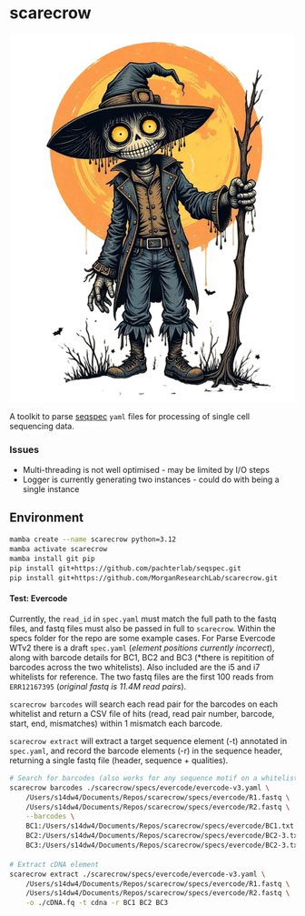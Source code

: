 # scarecrow

![scarecrow](img/scarecrow.png)

A toolkit to parse [seqspec](https://github.com/pachterlab/seqspec) `yaml` files for processing of single cell sequencing data.

### Issues

* Multi-threading is not well optimised - may be limited by I/O steps
* Logger is currently generating two instances - could do with being a single instance

## Environment
```bash
mamba create --name scarecrow python=3.12
mamba activate scarecrow
mamba install git pip
pip install git+https://github.com/pachterlab/seqspec.git
pip install git+https://github.com/MorganResearchLab/scarecrow.git
```

#### Test: Evercode
Currently, the `read_id` in `spec.yaml` must match the full path to the fastq files, and fastq files must also be passed in full to `scarecrow`. Within the specs folder for the repo are some example cases. For Parse Evercode WTv2 there is a draft `spec.yaml` (*element positions currently incorrect*), along with barcode details for BC1, BC2 and BC3 (*there is repitition of barcodes across the two whitelists). Also included are the i5 and i7 whitelists for reference. The two fastq files are the first 100 reads from `ERR12167395` (*original fastq is 11.4M read pairs*).

`scarecrow barcodes` will search each read pair for the barcodes on each whitelist and return a CSV file of hits (read, read pair number, barcode, start, end, mismatches) within 1 mismatch each barcode.

`scarecrow extract` will extract a target sequence element (-t) annotated in `spec.yaml`, and record the barcode elements (-r) in the sequence header, returning a single fastq file (header, sequence + qualities).

```bash
# Search for barcodes (also works for any sequence motif on a whitelist, e.g. i5, i7)
scarecrow barcodes ./scarecrow/specs/evercode/evercode-v3.yaml \
    /Users/s14dw4/Documents/Repos/scarecrow/specs/evercode/R1.fastq \
    /Users/s14dw4/Documents/Repos/scarecrow/specs/evercode/R2.fastq \
    --barcodes \
    BC1:/Users/s14dw4/Documents/Repos/scarecrow/specs/evercode/BC1.txt \
    BC2:/Users/s14dw4/Documents/Repos/scarecrow/specs/evercode/BC2-3.txt \
    BC3:/Users/s14dw4/Documents/Repos/scarecrow/specs/evercode/BC2-3.txt

# Extract cDNA element
scarecrow extract ./scarecrow/specs/evercode/evercode-v3.yaml \
    /Users/s14dw4/Documents/Repos/scarecrow/specs/evercode/R1.fastq \
    /Users/s14dw4/Documents/Repos/scarecrow/specs/evercode/R2.fastq \
    -o ./cDNA.fq -t cdna -r BC1 BC2 BC3
```

